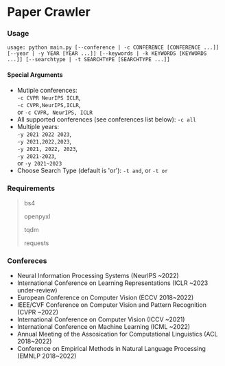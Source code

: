 # Paper Crawler

### Usage

`usage: python main.py [--conference | -c CONFERENCE [CONFERENCE ...]] [--year | -y YEAR [YEAR ...]] [--keywords | -k KEYWORDS [KEYWORDS ...]] [--searchtype | -t SEARCHTYPE [SEARCHTYPE ...]]`

#### Special Arguments
- Mutiple conferences:  
    `-c CVPR NeurIPS ICLR`,  
    `-c CVPR,NeurIPS,ICLR`,  
    or `-c CVPR, NeurIPS, ICLR`
- All supported conferences (see conferences list below): `-c all`
- Multiple years:  
    `-y 2021 2022 2023`,  
    `-y 2021,2022,2023`,  
    `-y 2021, 2022, 2023`,  
    `-y 2021-2023`,  
    or `-y 2021~2023`
- Choose Search Type (default is 'or'):
    `-t and`,
    or `-t or`


### Requirements

> bs4
>
> openpyxl
>
> tqdm
>
> requests

### Confereces
- Neural Information Processing Systems (NeurIPS ~2022)
- International Conference on Learning Representations (ICLR ~2023 under-review)
- European Conference on Computer Vision (ECCV 2018~2022)
- IEEE/CVF Conference on Computer Vision and Pattern Recognition (CVPR ~2022)
- International Conference on Computer Vision (ICCV ~2021)
- International Conference on Machine Learning (ICML ~2022)
- Annual Meeting of the Assosication for Computational Linguistics (ACL 2018~2022)
- Conference on Empirical Methods in Natural Language Processing (EMNLP 2018~2022)
